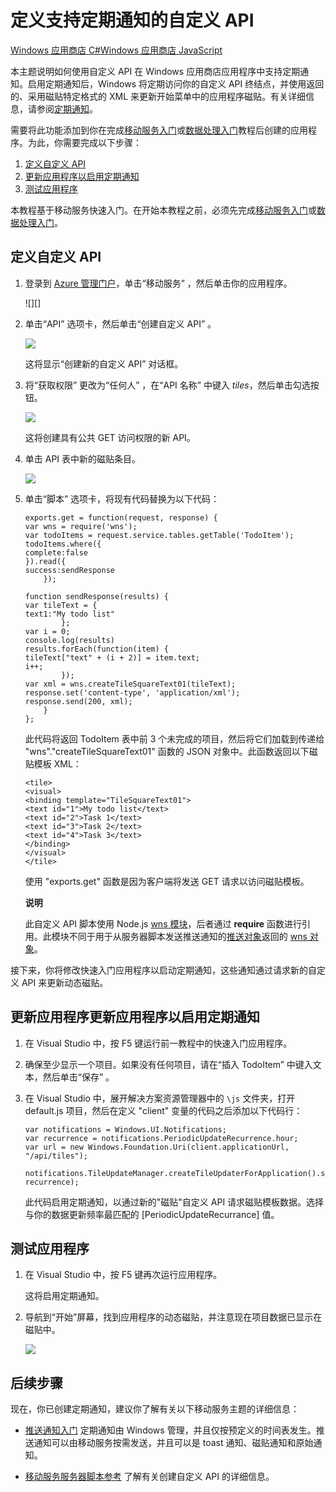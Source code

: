 ﻿<properties linkid="develop-mobile-tutorials-create-pull-notifications-js" urlDisplayName="Define a custom API that supports pull notifications" pageTitle="Define a custom API that supports pull notifications - Azure Mobile Services" metaKeywords="" description="Learn how to Define a custom API that supports periodic notifications in Windows Store apps that use Azure Mobile Services." metaCanonical="" services="" documentationCenter="" title="Define a custom API that supports periodic notifications" authors="glenga" solutions="" manager="" editor="" />
<tags ms.service=""
    ms.date="11/22/2014"
    wacn.date="04/11/2015"
    />

# 定义支持定期通知的自定义 API

<div class="dev-center-tutorial-selector sublanding"> 
	<a href="/develop/mobile/tutorials/create-pull-notifications-dotnet" title="Windows Store C#">Windows 应用商店 C#</a><a href="/develop/mobile/tutorials/create-pull-notifications-js" title="Windows Store JavaScript" class="current">Windows 应用商店 JavaScript</a>
</div>

本主题说明如何使用自定义 API 在 Windows 应用商店应用程序中支持定期通知。启用定期通知后，Windows 将定期访问你的自定义 API 终结点，并使用返回的、采用磁贴特定格式的 XML 来更新开始菜单中的应用程序磁贴。有关详细信息，请参阅[定期通知][]。

需要将此功能添加到你在完成[移动服务入门][]或[数据处理入门][]教程后创建的应用程序。为此，你需要完成以下步骤：

1.  [定义自定义 API][]
2.  [更新应用程序以启用定期通知][]
3.  [测试应用程序][]

本教程基于移动服务快速入门。在开始本教程之前，必须先完成[移动服务入门][]或[数据处理入门][]。

<a name="define-custom-api"></a>
## 定义自定义 API

1.  登录到 [Azure 管理门户][]，单击“移动服务” ，然后单击你的应用程序。

    ![][]

2.  单击“API” 选项卡，然后单击“创建自定义 API” 。

    ![][1]

    这将显示“创建新的自定义 API” 对话框。

3.  将“获取权限” 更改为“任何人” ，在“API 名称” 中键入 *tiles*，然后单击勾选按钮。

    ![][2]

    这将创建具有公共 GET 访问权限的新 API。

4.  单击 API 表中新的磁贴条目。

    ![][3]

5.  单击“脚本” 选项卡，将现有代码替换为以下代码：

        exports.get = function(request, response) {
        var wns = require('wns');
        var todoItems = request.service.tables.getTable('TodoItem');
        todoItems.where({
        complete:false
        }).read({
        success:sendResponse
            });

        function sendResponse(results) {
        var tileText = {
        text1:"My todo list"
                };
        var i = 0;
        console.log(results)
        results.forEach(function(item) {
        tileText["text" + (i + 2)] = item.text;
        i++;
                });
        var xml = wns.createTileSquareText01(tileText);
        response.set('content-type', 'application/xml');
        response.send(200, xml);
            }
        };

    此代码将返回 TodoItem 表中前 3 个未完成的项目，然后将它们加载到传递给 "wns"."createTileSquareText01" 函数的 JSON 对象中。此函数返回以下磁贴模板 XML：

        <tile>
        <visual>
        <binding template="TileSquareText01">
        <text id="1">My todo list</text>
        <text id="2">Task 1</text>
        <text id="3">Task 2</text>
        <text id="4">Task 3</text>
        </binding>
        </visual>
        </tile>

    使用 "exports.get" 函数是因为客户端将发送 GET 请求以访问磁贴模板。

   	<div class="dev-callout"><b>说明</b>

    <p>此自定义 API 脚本使用 Node.js  <a href="http://go.microsoft.com/fwlink/p/?LinkId=306750">wns 模块</a>，后者通过 <b>require</b> 函数进行引用。此模块不同于用于从服务器脚本发送推送通知的<a href="http://go.microsoft.com/fwlink/p/?LinkId=260591">推送对象</a>返回的 <a href="http://msdn.microsoft.com/zh-cn/library/windowsazure/jj554217.aspx">wns 对象</a>。</p>
	</div>

接下来，你将修改快速入门应用程序以启动定期通知，这些通知通过请求新的自定义 API 来更新动态磁贴。

<a name="update-app"></a>
## 更新应用程序更新应用程序以启用定期通知

1.  在 Visual Studio 中，按 F5 键运行前一教程中的快速入门应用程序。

2.  确保至少显示一个项目。如果没有任何项目，请在“插入 TodoItem” 中键入文本，然后单击“保存” 。

3.  在 Visual Studio 中，展开解决方案资源管理器中的 `\js` 文件夹，打开 default.js 项目，然后在定义 "client" 变量的代码之后添加以下代码行：

        var notifications = Windows.UI.Notifications;
        var recurrence = notifications.PeriodicUpdateRecurrence.hour;
        var url = new Windows.Foundation.Uri(client.applicationUrl, "/api/tiles");

        notifications.TileUpdateManager.createTileUpdaterForApplication().startPeriodicUpdate(url, recurrence);

    此代码启用定期通知，以通过新的"磁贴"自定义 API 请求磁贴模板数据。选择与你的数据更新频率最匹配的 [PeriodicUpdateRecurrance] 值。

<a name="test-app"></a>
## 测试应用程序

1.  在 Visual Studio 中，按 F5 键再次运行应用程序。

    这将启用定期通知。

2.  导航到“开始”屏幕，找到应用程序的动态磁贴，并注意现在项目数据已显示在磁贴中。

    ![][4]

## 后续步骤

现在，你已创建定期通知，建议你了解有关以下移动服务主题的详细信息：

-   [推送通知入门][]
    定期通知由 Windows 管理，并且仅按预定义的时间表发生。推送通知可以由移动服务按需发送，并且可以是 toast 通知、磁贴通知和原始通知。

-   [移动服务服务器脚本参考][]
    了解有关创建自定义 API 的详细信息。

  [Windows 应用商店 C#]: /develop/mobile/tutorials/create-pull-notifications-dotnet "Windows 应用商店 C#"
  [Windows 应用商店 JavaScript]: /develop/mobile/tutorials/create-pull-notifications-js "Windows 应用商店 JavaScript"
  [定期通知]: http://msdn.microsoft.com/zh-cn/library/windows/apps/jj150587.aspx
  [移动服务入门]: /develop/mobile/tutorials/get-started/#create-new-service
  [数据处理入门]: /develop/mobile/tutorials/started-with-data-js
  [定义自定义 API]: #define-custom-api
  [更新应用程序以启用定期通知]: #update-app
  [测试应用程序]: #test-app
  [Azure 管理门户]: https://manage.windowsazure.cn/
  [0]: ./media/mobile-services-windows-store-javascript-create-pull-notifications/mobile-services-selection.png
  [1]: ./media/mobile-services-windows-store-javascript-create-pull-notifications/mobile-custom-api-create.png
  [2]: ./media/mobile-services-windows-store-javascript-create-pull-notifications/mobile-custom-api-create-dialog.png
  [3]: ./media/mobile-services-windows-store-javascript-create-pull-notifications/mobile-custom-api-select.png
  [wns 模块]: http://go.microsoft.com/fwlink/p/?LinkId=306750
  [推送对象]: http://msdn.microsoft.com/zh-cn/library/windowsazure/jj554217.aspx
  [wns 对象]: http://go.microsoft.com/fwlink/p/?LinkId=260591
  [4]: ./media/mobile-services-windows-store-javascript-create-pull-notifications/mobile-custom-api-live-tile.png
  [推送通知入门]: /develop/mobile/tutorials/get-started-with-push-js
  [移动服务服务器脚本参考]: http://go.microsoft.com/fwlink/?LinkId=262293
